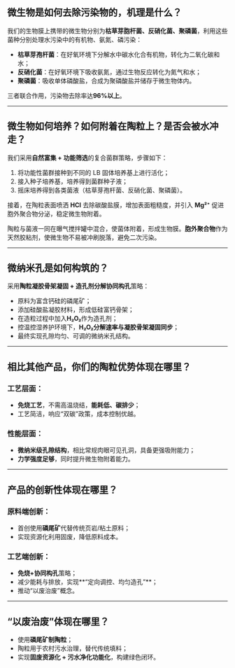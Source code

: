 ## 微生物是如何去除污染物的，机理是什么？

我们的生物膜上携带的微生物分别为**枯草芽胞杆菌、反硝化菌、聚磷菌**，利用这些菌种分别处理水污染中的有机物、氨氮、磷污染：

- **枯草芽孢杆菌**：在好氧环境下分解水中碳水化合有机物，转化为二氧化碳和水；
- **反硝化菌**：在好氧环境下吸收氨氮，通过生物反应转化为氮气和水；
- **聚磷菌**：吸收单体磷酸盐，合成为聚磷酸盐并储存于微生物体内。

三者联合作用，污染物去除率达**96%以上**。

---

## 微生物如何培养？如何附着在陶粒上？是否会被水冲走？

我们采用**自然富集 + 功能筛选**的复合菌群策略，步骤如下：

1. 将功能性菌群接种到不同的 LB 固体培养基上进行活化；
2. 接入种子培养基，培养得到菌群种子液；
3. 摇床培养得到各类菌液（枯草芽孢杆菌、反硝化菌、聚磷菌）。

接着，在陶粒表面喷洒 **HCl** 去除碳酸盐膜，增加表面粗糙度，并引入 **Mg²⁺** 促进胞外聚合物分泌，稳定微生物附着。

陶粒与菌液一同在曝气搅拌罐中混合，使菌体附着，形成生物膜。**胞外聚合物**作为天然胶粘剂，使微生物不易被冲刷脱落，避免二次污染。

---

## 微纳米孔是如何构筑的？

采用**陶粒凝胶骨架凝固 + 造孔剂分解协同构孔**策略：

- 原料为富含钙硅的磷尾矿；
- 添加硅酸盐凝胶材料，形成低硅富钙骨架；
- 在造粒过程中加入**H₂O₂**作为造孔剂；
- 控温控湿养护环境下，**H₂O₂分解速率与凝胶骨架凝固同步**；
- 最终实现孔隙均匀、可调的微纳米孔结构。

---

## 相比其他产品，你们的陶粒优势体现在哪里？

### 工艺层面：
- **免烧工艺**，不需高温烧结，**能耗低、碳排少**；
- 工艺简洁，响应“双碳”政策，成本控制优越。

### 性能层面：
- **微纳米级孔隙结构**，相比常规肉眼可见孔洞，具备更强吸附能力；
- **力学强度足够**，同时提升微生物附着能力。

---

## 产品的创新性体现在哪里？

### 原料端创新：
- 首创使用**磷尾矿**代替传统页岩/粘土原料；
- 实现资源化利用固废，降低原料成本。

### 工艺端创新：
- **免烧+协同构孔**策略；
- 减少能耗与排放，实现**“定向调控、均匀造孔”**；
- 推动“以废治废”概念。

---

## “以废治废”体现在哪里？

- 使用**磷尾矿制陶粒**；
- 陶粒用于农村污水治理，替代传统填料；
- 实现**固废资源化 + 污水净化功能化**，构建绿色闭环。

